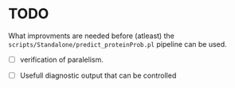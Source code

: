 # TODO

What improvments are needed before (atleast) the `scripts/Standalone/predict_proteinProb.pl` pipeline can be used.

* [ ] verification of paralelism.

* [ ] Usefull diagnostic output that can be controlled


